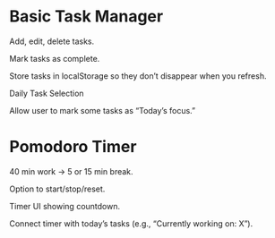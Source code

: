# **Basic Task Manager**



Add, edit, delete tasks.



Mark tasks as complete.



Store tasks in localStorage so they don’t disappear when you refresh.



Daily Task Selection



Allow user to mark some tasks as “Today’s focus.”



# **Pomodoro Timer**



40 min work → 5 or 15 min break.



Option to start/stop/reset.



Timer UI showing countdown.



Connect timer with today’s tasks (e.g., “Currently working on: X”).

